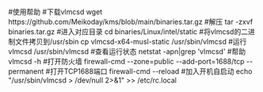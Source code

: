 <html>
#使用帮助
#下载vlmcsd
wget https://github.com/Meikoday/kms/blob/main/binaries.tar.gz
#解压
tar -zxvf binaries.tar.gz
#进入对应目录
cd binaries/Linux/intel/static
#将vlmcsd的二进制文件拷贝到/usr/sbin
cp vlmcsd-x64-musl-static /usr/sbin/vlmcsd
#运行vlmcsd
/usr/sbin/vlmcsd
#查看运行状态
netstat -apn|grep 'vlmcsd'
#帮助
vlmcsd -h
#打开防火墙
firewall-cmd --zone=public --add-port=1688/tcp --permanent
#打开TCP1688端口
firewall-cmd --reload
#加入开机自启动
echo "/usr/sbin/vlmcsd > /dev/null 2>&1" >> /etc/rc.local
</html>
